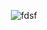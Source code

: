 <div align="center" >

![fdsf](https://media4.giphy.com/media/l0IyjCRcRa6pQo2S4/giphy.gif?cid=ecf05e47twor29t1zlnf1ag4ocz2vtx4ohbp57n5zv7e1xht&rid=giphy.gif&ct=g)



</div>
